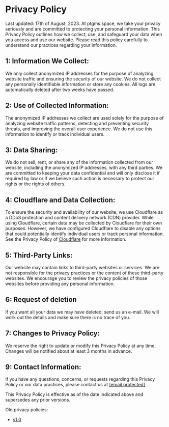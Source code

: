 Privacy Policy
==============

Last updated: 17th of August, 2023. At ptgms.space, we take your privacy seriously and are committed to protecting your personal information. This Privacy Policy outlines how we collect, use, and safeguard your data when you access and use our website. Please read this policy carefully to understand our practices regarding your information.

1: Information We Collect:
--------------------------

We only collect anonymized IP addresses for the purpose of analyzing website traffic and ensuring the security of our website. We do not collect any personally identifiable information or store any cookies. All logs are automatically deleted after two weeks have passed.

2: Use of Collected Information:
--------------------------------

The anonymized IP addresses we collect are used solely for the purpose of analyzing website traffic patterns, detecting and preventing security threats, and improving the overall user experience. We do not use this information to identify or track individual users.

3: Data Sharing:
----------------

We do not sell, rent, or share any of the information collected from our website, including the anonymized IP addresses, with any third parties. We are committed to keeping your data confidential and will only disclose it if required by law or if we believe such action is necessary to protect our rights or the rights of others.

4: Cloudflare and Data Collection:
----------------------------------

To ensure the security and availability of our website, we use Cloudflare as a DDoS protection and content delivery network (CDN) provider. While using Cloudflare, certain data may be collected by Cloudflare for their own purposes. However, we have configured Cloudflare to disable any options that could potentially identify individual users or track personal information. See the Privacy Policy of [Cloudflare](https://www.cloudflare.com/privacypolicy/) for more information.

5: Third-Party Links:
---------------------

Our website may contain links to third-party websites or services. We are not responsible for the privacy practices or the content of these third-party websites. We encourage you to review the privacy policies of those websites before providing any personal information.

6: Request of deletion
----------------------

If you want all your data we may have deleted, send us an e-mail. We will work out the details and make sure there is no trace of you.

7: Changes to Privacy Policy:
-----------------------------

We reserve the right to update or modify this Privacy Policy at any time. Changes will be notified about at least 3 months in advance.

9: Contact Information:
-----------------------

If you have any questions, concerns, or requests regarding this Privacy Policy or our data practices, please contact us at [\[email protected\]](https://ptgms.space/cdn-cgi/l/email-protection)

This Privacy Policy is effective as of the date indicated above and supersedes any prior versions.

Old privacy policies:

* [v1.0](https://ptgms.space/privacy-v1.html)